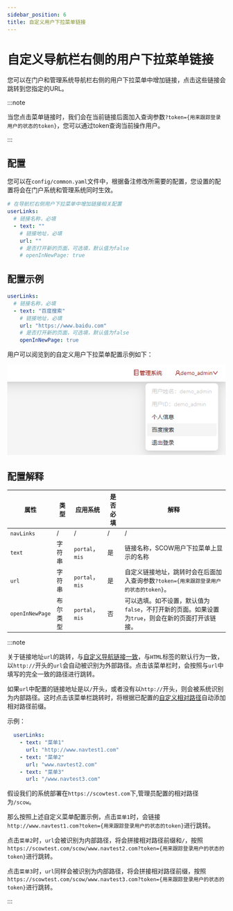 ```yaml
---
sidebar_position: 6
title: 自定义用户下拉菜单链接
---
```


# 自定义导航栏右侧的用户下拉菜单链接

您可以在门户和管理系统导航栏右侧的用户下拉菜单中增加链接，点击这些链接会跳转到您指定的URL。

:::note

当您点击菜单链接时，我们会在当前链接后面加入查询参数`?token={用来跟踪登录用户的状态的token}`，您可以通过token查询当前操作用户。

:::

## 配置

您可以在`config/common.yaml`文件中，根据备注修改所需要的配置，您设置的配置将会在门户系统和管理系统同时生效。

```yaml title="config/common.yaml"
# 在导航栏右侧用户下拉菜单中增加链接相关配置
userLinks:
  # 链接名称，必填
  - text: ""
    # 链接地址，必填
    url: ""
    # 是否打开新的页面，可选填，默认值为false
    # openInNewPage: true
```

## 配置示例

```yaml title="config/common.yaml"
userLinks:
  # 链接名称，必填
  - text: "百度搜索"
    # 链接地址，必填
    url: "https://www.baidu.com"
    # 是否打开新的页面，可选填，默认值为false
    openInNewPage: true
```

用户可以阅览到的自定义用户下拉菜单配置示例如下：

![自定义菜单配置示例](images/custom-user-link.png)


## 配置解释

| 属性              | 类型             | 应用系统           | 是否必填    | 解释                                                                                     |
| ----------------- | -----------------| ----------------- | ---------- | ---------------------------------------------------------------------------------------- |
| `navLinks`        | /                | /                 |/           |/                                                                                          |
| `text`            | 字符串            | `portal`，`mis`   | 是         | 链接名称，SCOW用户下拉菜单上显示的名称                                                            |
| `url`             | 字符串            | `portal`，`mis`   |  是        | 自定义链接地址，跳转时会在后面加入查询参数`?token={用来跟踪登录用户的状态的token}`。 |
| `openInNewPage`   | 布尔类型          | `portal`，`mis`   | 否         | 可以选填。如不设置，默认值为`false`，不打开新的页面。如果设置为`true`，则会在新的页面打开该链接。  |


:::note

关于链接地址`url`的跳转，与[自定义导航链接一致](./custom-navlinks.md)，与`HTML`标签的默认行为一致，以`http://`开头的`url`会自动被识别为外部路径。点击该菜单栏时，会按照与`url`中填写的完全一致的路径进行跳转。

如果`url`中配置的链接地址是以`/`开头，或者没有以`http://`开头，则会被系统识别为内部路径。这时点击该菜单栏跳转时，将根据已配置的[自定义相对路径](./basepath.md)自动添加相对路径前缀。

示例：

```yaml title="config/common.yaml"
  userLinks:
    - text: "菜单1"
      url: "http://www.navtest1.com"
    - text: "菜单2"
      url: "www.navtest2.com"
    - text: "菜单3"
      url: "/www.navtest3.com"
```

假设我们的系统部署在`https://scowtest.com`下,管理员配置的相对路径为`/scow`。

那么按照上述自定义菜单配置示例，点击`菜单1`时，会链接`http://www.navtest1.com?token={用来跟踪登录用户的状态的token}`进行跳转。

点击`菜单2`时，`url`会被识别为内部路径，将会拼接相对路径前缀和`/`，按照`https://scowtest.com/scow/www.navtest2.com?token={用来跟踪登录用户的状态的token}`进行跳转。

点击`菜单3`时，`url`同样会被识别为内部路径，将会拼接相对路径前缀，按照`https://scowtest.com/scow/www.navtest3.com?token={用来跟踪登录用户的状态的token}`进行跳转。

:::
